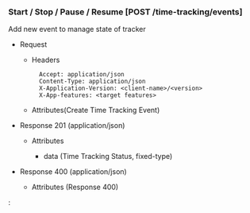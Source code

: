 ### Start / Stop / Pause / Resume [POST /time-tracking/events]

Add new event to manage state of tracker

+ Request
    + Headers

            Accept: application/json
            Content-Type: application/json
            X-Application-Version: <client-name>/<version>
            X-App-features: <target features>
          
    + Attributes(Create Time Tracking Event)

+ Response 201 (application/json)

    + Attributes
        
        + data (Time Tracking Status, fixed-type)
    
+ Response 400 (application/json)
              
    + Attributes (Response 400)

:[](../../error_responses.md)
